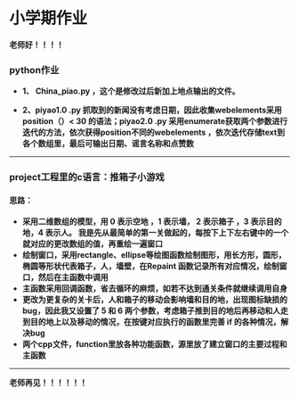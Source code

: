 # 小学期作业

**老师好！！！！**

### python作业

+ **1、 China_piao.py ，这个是修改过后新加上地点输出的文件。**

+ **2、piyao1.0 .py 抓取到的新闻没有考虑日期，因此收集webelements采用position（）< 30 的语法；piyao2.0 .py 采用enumerate获取两个参数进行迭代的方法，依次获得position不同的webelements ，依次迭代存储text到各个数组里，最后可输出日期、谣言名称和点赞数**

----

### project工程里的c语言：推箱子小游戏

#### 思路：
+ **采用二维数组的模型，用 0 表示空地 ，1 表示墙， 2 表示箱子 ，3 表示目的地，4 表示人。 我是先从最简单的第一关做起的，每按下上下左右键中的一个就对应的更改数组的值，再重绘一遍窗口**
+ **绘制窗口，采用rectangle、ellipse等绘图函数绘制图形，用长方形，圆形，椭圆等形状代表箱子，人，墙壁，在Repaint 函数记录所有对应情况，绘制窗口，然后在主函数中调用**
+ **主函数采用回调函数，省去循环的麻烦，如若不达到通关条件就继续调用自身**
+ **更改为更复杂的关卡后，人和箱子的移动会影响墙和目的地，出现图标缺损的bug，因此我又设置了 5 和 6 两个参数，考虑箱子推到目的地后再移动和人走到目的地上以及移动的情况，在按键对应执行的函数里完善 if 的各种情况，解决bug**
+ **两个cpp文件，function里放各种功能函数，源里放了建立窗口的主要过程和主函数**

----
**老师再见！！！！！！**
